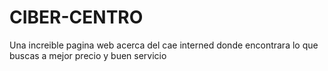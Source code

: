 # CIBER-CENTRO
Una increible pagina web acerca del cae interned donde encontrara lo que buscas a mejor precio y buen servicio
